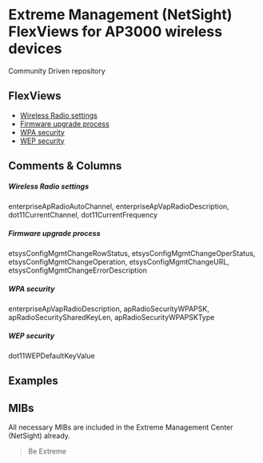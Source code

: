 # Extreme Management (NetSight) FlexViews for AP3000 wireless devices

Community Driven repository


## FlexViews
* [Wireless Radio settings](tpl/Wireless_autochannel.tpl?raw=true)
* [Firmware upgrade process](tpl/Wireless_firmwareupgrade.tpl?raw=true)
* [WPA security](tpl/wireless_radio_security.tpl?raw=true)
* [WEP security](tpl/wireless_security.tpl?raw=true)

## Comments & Columns
##### Wireless Radio settings
enterpriseApRadioAutoChannel, enterpriseApVapRadioDescription, dot11CurrentChannel, dot11CurrentFrequency
##### Firmware upgrade process
etsysConfigMgmtChangeRowStatus, etsysConfigMgmtChangeOperStatus, etsysConfigMgmtChangeOperation, etsysConfigMgmtChangeURL, etsysConfigMgmtChangeErrorDescription
##### WPA security
enterpriseApVapRadioDescription, apRadioSecurityWPAPSK, apRadioSecuritySharedKeyLen, apRadioSecurityWPAPSKType
##### WEP security
dot11WEPDefaultKeyValue

## Examples

## MIBs
All necessary MIBs are included in the Extreme Management Center (NetSight) already.

>Be Extreme